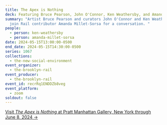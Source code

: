 ```yaml
---
title: The Apex is Nothing
deck: Featuring Bruce Pearson, John O'Connor, Ken Weathersby, and Amanda Millet-Sorsa
summary: "Artist Bruce Pearson and curators John O'Connor and Ken Weathersby
  join Rail contributor Amanda Millet-Sorsa for a conversation. "
people:
  - person: ken-weathersby
  - person: amanda-millet-sorsa
date: 2024-05-15T13:00:00-0500
end_date: 2024-05-15T14:30:00-0500
series: 1067
collections:
  - the-new-social-environment
event_organizer:
  - the-brooklyn-rail
event_producer:
  - the-brooklyn-rail
event_id: recrRq1ENDDZb8veg
event_platform:
  - zoom
soldout: false
---
```

[V﻿isit *The Apex is Nothing* at Pratt Manhattan Gallery, New York through June 8, 2024 →](https://www.pratt.edu/events/the-apex-is-nothing/)
